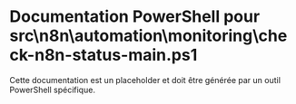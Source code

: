 # Documentation PowerShell pour src\n8n\automation\monitoring\check-n8n-status-main.ps1

Cette documentation est un placeholder et doit être générée par un outil PowerShell spécifique.
